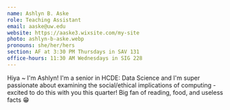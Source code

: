 ```yaml
---
name: Ashlyn B. Aske
role: Teaching Assistant
email: aaske@uw.edu
website: https://aaske3.wixsite.com/my-site
photo: ashlyn-b-aske.webp
pronouns: she/her/hers
section: AF at 3:30 PM Thursdays in SAV 131
office-hours: 11:30 AM Wednesdays in SIG 228
---
```


Hiya ~ I'm Ashlyn! I'm a senior in HCDE: Data Science and I'm super passionate about examining the social/ethical implications of computing - excited to do this with you this quarter! Big fan of reading, food, and useless facts 😁
